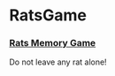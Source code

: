 # RatsGame

### [Rats Memory Game](https://djakubas.github.io/RatsGame/)

Do not leave any rat alone! 
